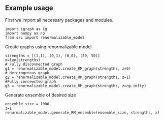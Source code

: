 ## Example usage

First we import all necessary packages and modules.

```
import igraph as ig
import numpy as np
from src import renormalizable_model
```

Create graphs using renormalizable model
```
strengths = [(1,1), (0,1), (0,0), (50, 50)]
n=len(strengths)
# Fully disconnected graph
g1 = renormalizable_model.create_RM_graph(strengths, z=0)
# Heterogenous graph
g2 = renormalizable_model.create_RM_graph(strengths, z=1)
#Fully connewcted graph
g3 = renormalizable_model.create_RM_graph(strengths, z=np.infty)
```

Generate ensemble of desired size
```
ensemble_size = 1000
z=1
renormalizable_model.generate_RM_ensemble(ensemble_size, strengths, z)
```
